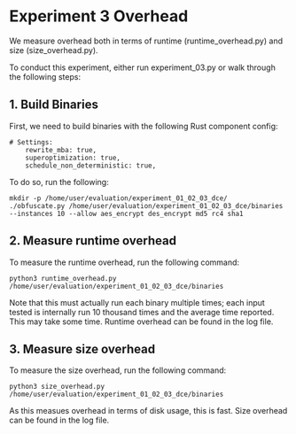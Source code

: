 # Experiment 3 Overhead

We measure overhead both in terms of runtime (runtime_overhead.py) and size (size_overhead.py).

To conduct this experiment, either run experiment_03.py or walk through the following steps:

## 1. Build Binaries
First, we need to build binaries with the following Rust component config:

```
# Settings:
    rewrite_mba: true,
    superoptimization: true,
    schedule_non_deterministic: true,
```

To do so, run the following:
```
mkdir -p /home/user/evaluation/experiment_01_02_03_dce/
./obfuscate.py /home/user/evaluation/experiment_01_02_03_dce/binaries --instances 10 --allow aes_encrypt des_encrypt md5 rc4 sha1
```

## 2. Measure runtime overhead

To measure the runtime overhead, run the following command:
```
python3 runtime_overhead.py /home/user/evaluation/experiment_01_02_03_dce/binaries
```
Note that this must actually run each binary multiple times; each input tested is internally run 10 thousand times and the average time reported. This may take some time. Runtime overhead can be found in the log file.

## 3. Measure size overhead

To measure the size overhead, run the following command:
```
python3 size_overhead.py /home/user/evaluation/experiment_01_02_03_dce/binaries
```
As this measues overhead in terms of disk usage, this is fast. Size overhead can be found in the log file.
